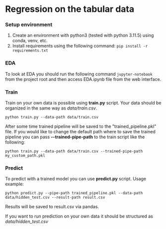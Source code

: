 # Regression on the tabular data

### Setup environment

1. Create an environment with python3 (tested with python 3.11.5) using conda, venv, etc.
2. Install requirements using the following command: ```pip install -r requirements.txt```

### EDA

To look at EDA you should run the following command ```jupyter-notebook``` from the project root and then access
EDA.ipynb file from the web interface.

### Train

Train on your own data is possible using __train.py__ script. Your data should be organized in the same way as 
_data/train.csv_. 

```python train.py --data-path data/train.csv```

After some time trained pipeline will be saved to the "trained_pipeline.pkl" file. 
If you would like to change the default path where to save the trained pipeline you can pass __--trained-pipe-path__ 
to the train script like the following:

```python train.py --data-path data/train.csv --trained-pipe-path my_custom_path.pkl```


### Predict

To predict with a trained model you can use __predict.py__ script. Usage example:

```python predict.py --pipe-path trained_pipeline.pkl --data-path data/hidden_test.csv --result-path result.csv```

Results will be saved to result.csv via pandas.

If you want to run prediction on your own data it should be structured as _data/hidden_test.csv_
